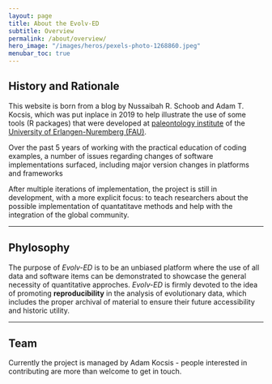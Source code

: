 ```yaml
---
layout: page
title: About the Evolv-ED 
subtitle: Overview 
permalink: /about/overview/
hero_image: "/images/heros/pexels-photo-1268860.jpeg"
menubar_toc: true
---
```


## History and Rationale

This website is born from a blog by Nussaibah R. Schoob and Adam T. Kocsis, which was put inplace in 2019 to help illustrate the use of some tools (R packages) that were developed at [paleontology institute](https://www.gzn.nat.fau.eu/palaeontologie/) of the [University of Erlangen-Nuremberg (FAU)](https://www.fau.eu/). 

Over the past 5 years of working with the practical education of coding examples, a number of issues regarding changes of software implementations surfaced, including major version changes in platforms and frameworks  

After multiple iterations of implementation, the project is still in development, with a more explicit focus: to teach researchers about the possible implementation of quantatitave methods and help with the integration of the global community.

* * *

## Phylosophy

The purpose of *Evolv-ED* is to be an unbiased platform where the use of all data and software items can be demonstrated to showcase the general necessity of quantitative approches. *Evolv-ED* is firmly devoted to the idea of promoting **reproducibility** in the analysis of evolutionary data, which includes the proper archival of material to ensure their future accessibility and historic utility. 

* * *

## Team

Currently the project is managed by Adam Kocsis - people interested in contributing are more than welcome to get in touch. 
